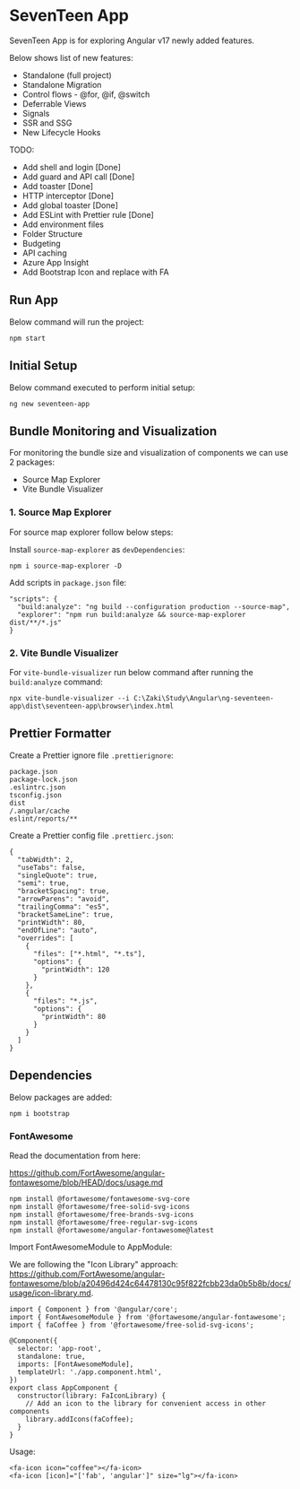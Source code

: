 # SevenTeen App

SevenTeen App is for exploring Angular v17 newly added features.

Below shows list of new features:

- Standalone (full project)
- Standalone Migration
- Control flows - @for, @if, @switch
- Deferrable Views
- Signals
- SSR and SSG
- New Lifecycle Hooks

TODO:

- Add shell and login [Done]
- Add guard and API call [Done]
- Add toaster [Done]
- HTTP interceptor [Done]
- Add global toaster [Done]
- Add ESLint with Prettier rule [Done]
- Add environment files
- Folder Structure
- Budgeting
- API caching
- Azure App Insight
- Add Bootstrap Icon and replace with FA

## Run App

Below command will run the project:

```
npm start
```

## Initial Setup

Below command executed to perform initial setup:

```
ng new seventeen-app
```

## Bundle Monitoring and Visualization

For monitoring the bundle size and visualization of components we can use 2 packages:

- Source Map Explorer
- Vite Bundle Visualizer

### 1. Source Map Explorer

For source map explorer follow below steps:

Install `source-map-explorer` as `devDependencies`:

```
npm i source-map-explorer -D
```

Add scripts in `package.json` file:

```
"scripts": {
  "build:analyze": "ng build --configuration production --source-map",
  "explorer": "npm run build:analyze && source-map-explorer dist/**/*.js"
}
```

### 2. Vite Bundle Visualizer

For `vite-bundle-visualizer` run below command after running the `build:analyze` command:

```
npx vite-bundle-visualizer --i C:\Zaki\Study\Angular\ng-seventeen-app\dist\seventeen-app\browser\index.html
```

## Prettier Formatter

Create a Prettier ignore file `.prettierignore`:

```
package.json
package-lock.json
.eslintrc.json
tsconfig.json
dist
/.angular/cache
eslint/reports/**
```

Create a Prettier config file `.prettierc.json`:

```
{
  "tabWidth": 2,
  "useTabs": false,
  "singleQuote": true,
  "semi": true,
  "bracketSpacing": true,
  "arrowParens": "avoid",
  "trailingComma": "es5",
  "bracketSameLine": true,
  "printWidth": 80,
  "endOfLine": "auto",
  "overrides": [
    {
      "files": ["*.html", "*.ts"],
      "options": {
        "printWidth": 120
      }
    },
    {
      "files": "*.js",
      "options": {
        "printWidth": 80
      }
    }
  ]
}

```

## Dependencies

Below packages are added:

```
npm i bootstrap
```

### FontAwesome

Read the documentation from here:

https://github.com/FortAwesome/angular-fontawesome/blob/HEAD/docs/usage.md

```
npm install @fortawesome/fontawesome-svg-core
npm install @fortawesome/free-solid-svg-icons
npm install @fortawesome/free-brands-svg-icons
npm install @fortawesome/free-regular-svg-icons
npm install @fortawesome/angular-fontawesome@latest
```

Import FontAwesomeModule to AppModule:

We are following the "Icon Library" approach:
https://github.com/FortAwesome/angular-fontawesome/blob/a20496d424c64478130c95f822fcbb23da0b5b8b/docs/usage/icon-library.md.

```
import { Component } from '@angular/core';
import { FontAwesomeModule } from '@fortawesome/angular-fontawesome';
import { faCoffee } from '@fortawesome/free-solid-svg-icons';

@Component({
  selector: 'app-root',
  standalone: true,
  imports: [FontAwesomeModule],
  templateUrl: './app.component.html',
})
export class AppComponent {
  constructor(library: FaIconLibrary) {
    // Add an icon to the library for convenient access in other components
    library.addIcons(faCoffee);
  }
}
```

Usage:

```
<fa-icon icon="coffee"></fa-icon>
<fa-icon [icon]="['fab', 'angular']" size="lg"></fa-icon>
```
